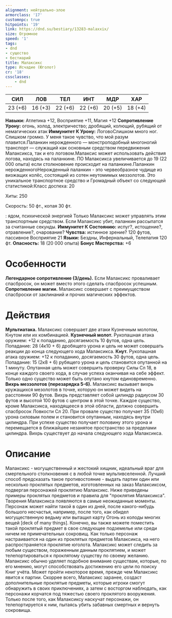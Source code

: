 ```yaml
---
alignment: нейтрально-злое
armorclass: '17'
customnpc: true
hitpoints: '19'
link: https://dnd.su/bestiary/13283-malaxxix/
size: Огромное
speed: '1'
tags:
- dnd
- существо
- бестиарий
title: Малаксикс
type: Исчадие (Юголот)
cr: '18'
cssclasses:
    - dnd
---
```



| СИЛ | ЛОВ | ТЕЛ | ИНТ | МДР | ХАР |
|---|---|---|---|---|---|
| 23 (+6) | 16 (+3) | 22 (+6) | 22 (+6) | 20 (+5) | 18 (+4) |
**Навыки:** Атлетика +12, Восприятие +11, Магия +12
**Сопротивление Урону:** огонь, холод, электричество; дробящий, колющий, рубящий от немагических атак
**Иммунитет К Урону:** ЛоговоСлишком много ног. Слишком громко. У меня такое чувство, что мой разум плавится.Паланкин нерожденного — монстроподобный многоногий транспорт — служащий как основным средством передвижения Малаксикса, так и его логовом.Малаксис может использовать действия логова, находясь на паланкине. ПО Малаксикса увеличивается до 19 (22 000 опыта) если столкновение происходит на паланкине.Паланкин нерожденногоНерожденный паланкин - это червеобразное чудище из визжащих колёс, состоящий из сотен неутомимых меззолотов. Это уникальное транспортное средство и Громадный объект со следующей статистикой:Класс доспеха: 20

Хиты: 250

Скорость: 50 фт., копая 30 фт.

: ядом, психической энергией
Только Малаксикс может управлять этим транспортным средством. Если Малаксикс убит, паланкин рассыпатся за считанные секунды.
**Иммунитет К Состоянию:** испуг?, истощение?, отравление?, очарование?
**Чувства:** истинное зрение? 120 футов, пассивное Восприятие 21
**Языки:** Бездны, Инфернальный, Телепатия 120 фт.
**Опасность:** 18 (20 000 опыта)
**Бонус Мастерства:** +6


# Особенности
**Легендарное сопротивление (3/день).** Если Малаксикс проваливает спасбросок, он может вместо этого сделать спасбросок успешным.
**Сопротивление магии.** Малаксикс совершает с преимуществом спасброски от заклинаний и прочих магических эффектов.


# Действия
**Мультиатака.** Малаксикс совершает две атаки Кузнечным молотом, Кнутом или их комбинацией.
**Кузнечный молот.** Рукопашная атака оружием: +12 к попаданию, досягаемость 10 футов, одна цель. Попадание: 28 (4к10 + 6) дробящего урона и цель не может совершать реакции до конца следующего хода Малаксикса.
**Кнут.** Рукопашная атака оружием: +12 к попаданию, досягаемость 30 футов, одна цель. Попадание: 15 (2к8 + 6) рубящего урона и цель становится опутанной на 1 минуту. Опутанная цель может совершить проверку Силы Сл 18, в конце каждого своего хода, в случае успеха оканчивая на себе эффект. Только одно существо может быть опутано кнутом единовременно.
**Вихрь меззолотов (перезарядка 5-6).** Малаксикс вызывает вихрь кружащихся мезолотов в точке, которую он может видеть на расстоянии 90 футов. Вихрь представляет собой цилиндр радиусом 30 футов и высотой 100 футов с центром в этой точке. Каждое существо, кроме Малаксикса, находящееся в этой области, должно совершить спасбросок Ловкости Сл 20. При провале существо получает 35 (10к6) урона силовым полем и становится опутанным, находясь внутри цилиндра. При успехе существо получает половину этого урона и перемещается в ближайшее незанятое пространство за пределами цилиндра. Вихрь существует до начала следующего хода Малаксикса.


# Описание
Малаксикс - могущественный и жестокий хищник, идеальный враг для смертельного столкновения с в любой точке мультивселенной. Лучший способ предсказать такое противостояние - выдать партии один или несколько проклятых предметов, изготовленных на заказ Малаксиксом, подвергая персонажей проклятию Малаксикс. Ниже приведены примеры проклятых предметов и правила для "проклятия Малаксикса". Творения Малаксикса появляются в самые неожиданные моменты. Персонаж может найти такой в один из дней, после какого-нибудь большого несчастья, например, после того, как обидел могущественную ведьму или вытащил карту Огонь из колоды многих вещей [deck of many things]. Конечно, вы также можете поместить такой проклятый предмет в свое следующее подземелье или среди ничем не примечательных сокровищ. Как только персонаж настраивается на один из проклятых предметов Малаксикса, на него распространяется проклятие юголота. Малаксикс может следить за любым существом, пораженным данным проклятием, и может телепортироваться к проклятому существу по своему желанию. Малаксикс обычно уделяет подобное внимание существам, которые, по его мнению, могут способствовать достижению его цели по поиску Книг учёта. Может пройти некоторое время, прежде чем Малаксикс явится к партии. Скоррее всего, Малаксикс заранее, создаст дополнительные проклятые предметы, которые игроки смогут обнаружить в своих приключениях, а затем с восторгом наблюдать, как персонажи корчатся под тяжестью своего проклятого вооружения. Только после того, как Малаксиксу наскучат персонажи, он телепортируется к ним, пытаясь убить забавных смертных и вернуть сокровища.